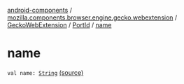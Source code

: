 [android-components](../../../index.md) / [mozilla.components.browser.engine.gecko.webextension](../../index.md) / [GeckoWebExtension](../index.md) / [PortId](index.md) / [name](./name.md)

# name

`val name: `[`String`](https://kotlinlang.org/api/latest/jvm/stdlib/kotlin/-string/index.html) [(source)](https://github.com/mozilla-mobile/android-components/blob/master/components/browser/engine-gecko-beta/src/main/java/mozilla/components/browser/engine/gecko/webextension/GeckoWebExtension.kt#L54)